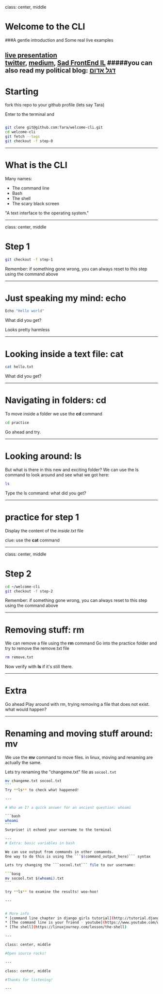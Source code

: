 class: center, middle

# Welcome to the CLI

###A gentle introduction and Some real live examples

[live presentation](https://alonisser.github.io/welcome-cli) <br/>
[twitter](alonisser@twitter.com), [medium](https://medium.com/@alonisser/), 
[Sad FrontEnd IL](http://sadfrontendil.tumblr.com/)
#####you can also read my political blog: [דגל אדום](degeladom@wordpress.com)
---

# Starting

fork this repo to your github profile (lets say Tara)

Enter to the terminal and

```bash

git clone git@github.com:Tara/welcome-cli.git
cd welcome-cli
git fetch --tags
git checkout -f step-0

```
---

# What is the CLI

Many names:

* The command line
* Bash
* The shell
* The scary black screen

"A text interface to the operating system."

---

class: center, middle

# Step 1

```bash
git checkout -f step-1
```

Remember: if something gone wrong, you can always reset to this step using the command above

---

# Just speaking my mind: echo

```bash
Echo "Hello world"
```

What did you get?

Looks pretty harmless

---

# Looking inside a text file: cat

```bash
cat hello.txt
```

What did you get?

---

# Navigating in folders: cd

To move inside a folder we use the **cd** command

```bash
cd practice
```

Go ahead and try.

---

# Looking around: ls

But what is there in this new and exciting folder?
We can use the ls command to look around and see what we got here:
 
```bash
ls
``` 

Type the ls command: what did you get?

---

# practice for step 1

Display the content of the *inside.txt* file

clue: use the **cat** command

---

class: center, middle
# Step 2

```bash
cd ~/welcome-cli
git checkout -f step-2
```

Remember: if something gone wrong, you can always reset to this step using the command above

---

# Removing stuff: rm

We can remove a file using the **rm** command
Go into the practice folder and try to remove the remove.txt file

```bash
rm remove.txt
```

Now verify with **ls** if it's still there.

---
# Extra

Go ahead Play around with rm, trying removing a file that does not exist. what would happen?

---
# Renaming and moving stuff around: mv

We use the **mv** command to move files. in linux, moving and renaming are actually the same.

Lets try renaming the "changeme.txt" file as ```socool.txt```
````bash
mv changeme.txt socool.txt
```
Try **ls** to check what happened!

---

# Who am I? a quick answer for an ancient question: whoami

```bash
whoami
```
Surprise! it echoed your username to the terminal

---
# Extra: basic variables in bash

We can use output from commands in other comamnds. 
One way to do this is using the ```$(command_output_here)``` syntax

Lets try changing the ```socool.txt``` file to our username:

```basg
mv socool.txt $(whoami).txt
```

try **ls** to examine the results! woo-hoo!

---


# More info
* [command line chapter in django girls tutorial](http://tutorial.djangogirls.org/en/intro_to_command_line/)
* [The command line is your friend - youtube](https://www.youtube.com/watch?v=jvZLWhkzX-8)
* [The shell](https://linuxjourney.com/lesson/the-shell)

---

class: center, middle

#Open source rocks!

---

class: center, middle

#Thanks for listening!

---
